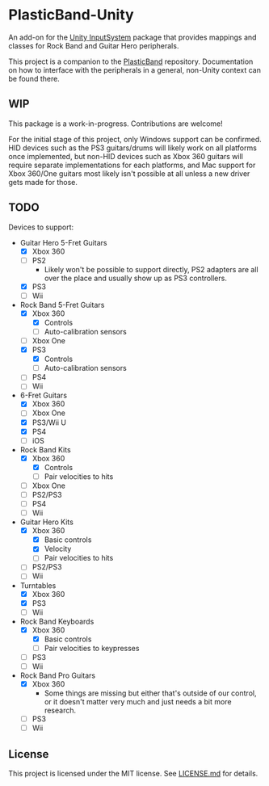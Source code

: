 # PlasticBand-Unity

An add-on for the [Unity InputSystem](https://github.com/Unity-Technologies/InputSystem) package that provides mappings and classes for Rock Band and Guitar Hero peripherals.

This project is a companion to the [PlasticBand](https://github.com/TheNathannator/PlasticBand) repository. Documentation on how to interface with the peripherals in a general, non-Unity context can be found there.

## WIP

This package is a work-in-progress. Contributions are welcome!

For the initial stage of this project, only Windows support can be confirmed. HID devices such as the PS3 guitars/drums will likely work on all platforms once implemented, but non-HID devices such as Xbox 360 guitars will require separate implementations for each platforms, and Mac support for Xbox 360/One guitars most likely isn't possible at all unless a new driver gets made for those.

## TODO

Devices to support:

- Guitar Hero 5-Fret Guitars
  - [x] Xbox 360
  - [ ] PS2
    - Likely won't be possible to support directly, PS2 adapters are all over the place and usually show up as PS3 controllers.
  - [x] PS3
  - [ ] Wii
- Rock Band 5-Fret Guitars
  - [x] Xbox 360
    - [x] Controls
    - [ ] Auto-calibration sensors
  - [ ] Xbox One
  - [x] PS3
    - [x] Controls
    - [ ] Auto-calibration sensors
  - [ ] PS4
  - [ ] Wii
- 6-Fret Guitars
  - [x] Xbox 360
  - [ ] Xbox One
  - [x] PS3/Wii U
  - [x] PS4
  - [ ] iOS
- Rock Band Kits
  - [x] Xbox 360
    - [x] Controls
    - [ ] Pair velocities to hits
  - [ ] Xbox One
  - [ ] PS2/PS3
  - [ ] PS4
  - [ ] Wii
- Guitar Hero Kits
  - [x] Xbox 360
    - [x] Basic controls
    - [x] Velocity
    - [ ] Pair velocities to hits
  - [ ] PS2/PS3
  - [ ] Wii
- Turntables
  - [x] Xbox 360
  - [x] PS3
  - [ ] Wii
- Rock Band Keyboards
  - [x] Xbox 360
    - [x] Basic controls
    - [ ] Pair velocities to keypresses
  - [ ] PS3
  - [ ] Wii
- Rock Band Pro Guitars
  - [x] Xbox 360
    - Some things are missing but either that's outside of our control, or it doesn't matter very much and just needs a bit more research.
  - [ ] PS3
  - [ ] Wii

## License

This project is licensed under the MIT license. See [LICENSE.md](LICENSE.md) for details.
